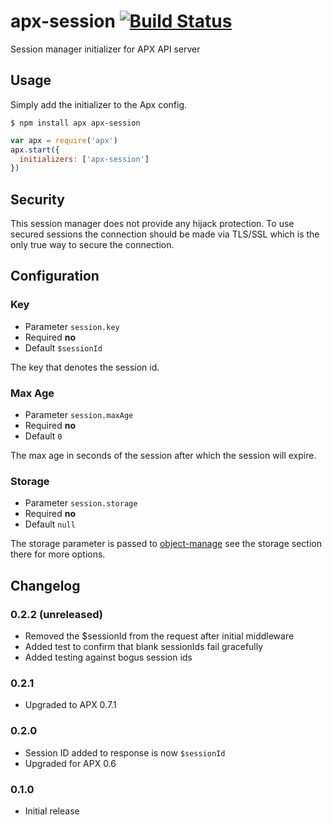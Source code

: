 apx-session [![Build Status](https://travis-ci.org/snailjs/apx-session.png?branch=master)](https://travis-ci.org/snailjs/apx-session)
============

Session manager initializer for APX API server

## Usage

Simply add the initializer to the Apx config.

```
$ npm install apx apx-session
```

```js
var apx = require('apx')
apx.start({
  initializers: ['apx-session']
})
```

## Security

This session manager does not provide any hijack protection. To use secured sessions the connection should be made
via TLS/SSL which is the only true way to secure the connection.

## Configuration

### Key
* Parameter `session.key`
* Required **no**
* Default `$sessionId`

The key that denotes the session id.

### Max Age
* Parameter `session.maxAge`
* Required **no**
* Default `0`

The max age in seconds of the session after which the session will expire.

### Storage
* Parameter `session.storage`
* Required **no**
* Default `null`

The storage parameter is passed to [object-manage](https://github.com/snailjs/object-manage) see the storage section
there for more options.

## Changelog

### 0.2.2 (unreleased)
* Removed the $sessionId from the request after initial middleware
* Added test to confirm that blank sessionIds fail gracefully
* Added testing against bogus session ids

### 0.2.1
* Upgraded to APX 0.7.1

### 0.2.0
* Session ID added to response is now `$sessionId`
* Upgraded for APX 0.6

### 0.1.0
* Initial release
